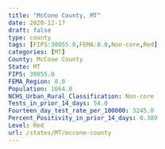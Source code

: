 ```yaml
---
title: "McCone County, MT"
date: 2020-12-17
draft: false
type: county
tags: [FIPS:30055.0,FEMA:8.0,Non-core,Red]
categories: [MT]
County: McCone County
State: MT
FIPS: 30055.0
FEMA_Region: 8.0
Population: 1664.0
NCHS_Urban_Rural_Classification: Non-core
Tests_in_prior_14_days: 54.0
Fourteen_day_test_rate_per_100000: 3245.0
Percent_Positivity_in_prior_14_days: 0.389
Level: Red
url: /states/MT/mccone-county
---
```



